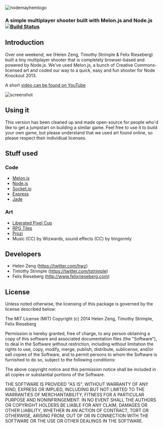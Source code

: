 ![nodemayhemlogo](http://i.imgur.com/AKHyegZ.png "Node Mayhem Logo")
 
### A simple multiplayer shooter built with Melon.js and Node.js [![Build Status](https://travis-ci.org/felixrieseberg/node-mayhem)](https://travis-ci.org/felixrieseberg/node-mayhem)

## Introduction
Over one weekend, we (Helen Zeng, Timothy Strimple & Felix Rieseberg) 
built a tiny multiplayer shooter that is completely browser-based and 
powered by Node.js. We've used Melon.js, a bunch of Creative 
Commons-licensed art and coded our way to a quick, easy and fun shooter
for Node Knockout 2013. 

A short [video can be found on YouTube](http://www.youtube.com/watch?v=17dk7ebUXf0)

![screenshot](http://i.imgur.com/LrfJbFm.jpg "Screenshot")

## Using it
This version has been cleaned up and made open-source for people who'd
like to get a jumpstart on building a similar game. Feel free to use it to build
your own game, but please understand that we used art found online, so please
respect their individiual licenses.

## Stuff used
### Code
 - [Melon.js](http://melonjs.org)
 - [Node.js](http://nodejs.org)
 - [Socket.io](http://socket.io/)
 - [Express](http://expressjs.com/)
 - [Jade](http://jade-lang.com)

### Art
 - [Liberated Pixel Cup](http://lpc.opengameart.org/)
 - [RPG Tiles](http://opengameart.org/content/rpg-tiles-cobble-stone-paths-town-objects)
 - [Prozi](http://opengameart.org/users/prozi)
 - Music (CC) by Wizwards, sound effects (CC) by timgormly

## Developers
 - Helen Zeng (https://twitter.com/hwz)
 - Timothy Strimple (https://twitter.com/tstrimple)
 - Felix Rieseberg (http://www.felixrieseberg.com)

## License
Unless noted otherwise, the licensing of this package is governed by the license described below:

The MIT License (MIT)
Copyright (c) 2014 Helen Zeng, Timothy Strimple, Felix Rieseberg

Permission is hereby granted, free of charge, to any person obtaining a copy
of this software and associated documentation files (the "Software"), to deal
in the Software without restriction, including without limitation the rights
to use, copy, modify, merge, publish, distribute, sublicense, and/or sell
copies of the Software, and to permit persons to whom the Software is
furnished to do so, subject to the following conditions:

The above copyright notice and this permission notice shall be included in
all copies or substantial portions of the Software.

THE SOFTWARE IS PROVIDED "AS IS", WITHOUT WARRANTY OF ANY KIND, EXPRESS OR
IMPLIED, INCLUDING BUT NOT LIMITED TO THE WARRANTIES OF MERCHANTABILITY,
FITNESS FOR A PARTICULAR PURPOSE AND NONINFRINGEMENT. IN NO EVENT SHALL THE
AUTHORS OR COPYRIGHT HOLDERS BE LIABLE FOR ANY CLAIM, DAMAGES OR OTHER
LIABILITY, WHETHER IN AN ACTION OF CONTRACT, TORT OR OTHERWISE, ARISING FROM,
OUT OF OR IN CONNECTION WITH THE SOFTWARE OR THE USE OR OTHER DEALINGS IN
THE SOFTWARE.
